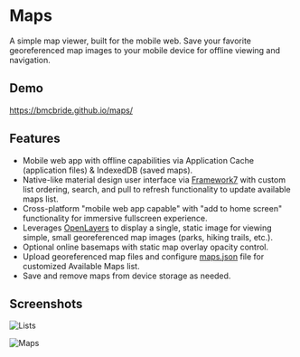 # Maps
A simple map viewer, built for the mobile web. Save your favorite georeferenced map images to your mobile device for offline viewing and navigation.

## Demo
https://bmcbride.github.io/maps/

## Features
* Mobile web app with offline capabilities via Application Cache (application files) & IndexedDB (saved maps).
* Native-like material design user interface via [Framework7](https://framework7.io/) with custom list ordering, search, and pull to refresh functionality to update available maps list.
* Cross-platform "mobile web app capable" with "add to home screen" functionality for immersive fullscreen experience.
* Leverages [OpenLayers](http://openlayers.org/) to display a single, static image for viewing simple, small georeferenced map images (parks, hiking trails, etc.).
* Optional online basemaps with static map overlay opacity control.
* Upload georeferenced map files and configure [maps.json](https://github.com/bmcbride/maps/blob/gh-pages/maps.json) file for customized Available Maps list.
* Save and remove maps from device storage as needed.

## Screenshots

![Lists](https://bmcbride.github.io/maps/screenshots/lists.png)

![Maps](https://bmcbride.github.io/maps/screenshots/maps.png)
